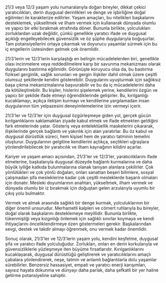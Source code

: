 21/3 veya 12/3 yaşam yolu numaralarıyla doğan bireyler, dikkat çekici yaratıcılıkları, derin duygusal derinlikleri ve denge ve işbirliğine doğal eğilimleri ile karakterize edilirler. Yaşam amaçları, bu nitelikleri başkalarını desteklemek, yükseltmek ve ilham vermek için kullanarak dünyada olumlu ve yapıcı bir etki bırakmak etrafında döner. Bununla birlikte, yolculukları zorluklardan uzak değildir, çünkü genellikle yaratıcı ifade ve duygusal açıklığı engelleyebilecek güvensizlik ve öz şüphe duygularıyla boğuşurlar. Tam potansiyellerini ortaya çıkarmak ve doyurucu yaşamlar sürmek için bu iç engellerin üstesinden gelmek çok önemlidir.

21/3'lerin ve 12/3'lerin karşılaştığı en belirgin mücadelelerden biri, genellikle olası incinmelere veya reddedilmelere karşı bir savunma mekanizması olarak duygularını bastırma eğilimidir. Görünüşte koruyucu olsa da, bu bastırma fiziksel gerginlik, sağlık sorunları ve gergin ilişkiler dahil olmak üzere çeşitli olumsuz şekillerde kendini gösterebilir. Duygularını uyuşturmak için sağlıksız başa çıkma mekanizmalarına başvurabilir ve bu da iç mücadelelerini daha da kötüleştirebilir. Bu kişiler, hislerini şişelemek yerine, kendilerini özgün ve yapıcı bir şekilde ifade etmeyi öğrendiklerinde gelişirler. Bu, kırılganlığı kucaklamayı, açıkça iletişim kurmayı ve kendilerine yargılamadan insan duygularının tüm yelpazesini deneyimlemelerine izin vermeyi içerir.

21/3'ler ve 12/3'ler için duygusal özgürleşmeye giden yol, gerçek gücün kırılganlıklarını saklamaktan ziyade kabul etmek ve ifade etmekten geldiğini fark etmelerinde yatar. Gösteriş veya entelektüellik maskelerini çıkararak, ilişkilerinde gerçek bağlantı ve yakınlık için alan yaratırlar. Bu öz kabul ve duygusal dürüstlük süreci, hem kişisel hem de yaratıcı tatminin temelini oluşturur. Duygularının gelgitine kendilerini açtıkça, seçtikleri uğraşlara yönlendirilebilecek bir yaratıcılık ve ilham kaynağının kilidini açarlar.

Kariyer ve yaşam amacı açısından, 21/3'ler ve 12/3'ler, yaratıcılıklarını ifade etmelerine, başkalarıyla duygusal düzeyde bağlantı kurmalarına ve daha büyük iyiliğe katkıda bulunmalarına olanak tanıyan alanlara çekilirler. Çok yönlülükleri ve çok yönlü doğaları, onları sanattan beşeri bilimlere, sosyal çalışmadan şifa mesleklerine kadar çok çeşitli mesleklerde başarılı olmaları için donatır. Mesleki doyumlarının anahtarı, yükseltmek, ilham vermek ve dünyada olumlu bir iz bırakmak için doğuştan gelen arzularıyla uyumlu bir çıkış yolu bulmaktır.

Vermek ve almak arasında sağlıklı bir denge kurmak, yolculuklarının bir diğer önemli unsurudur. Merhametli kalpleri ve cömert ruhlarıyla bu bireyler, doğal olarak başkalarını desteklemeye meyillidir. Bununla birlikte, tükenmişliği veya kızgınlığı önlemek için sağlıklı sınırlar koymaya ve kendi ihtiyaçlarını önceliklendirmeye özen göstermeleri gerekir. Başkalarından sevgi, destek ve takdir almayı öğrenmek, onu vermek kadar önemlidir.

Sonuç olarak, 21/3'ler ve 12/3'lerin yaşam yolu, kendini keşfetme, duygusal şifa ve yaratıcı ifade yolculuğudur. Zorlukları, onları en derin korkularıyla ve güvensizliklerle yüzleşmeye iten büyüme fırsatlarıdır. Kırılganlıklarını kucaklayarak, duygusal dürüstlüğü geliştirerek ve yaratıcılıklarını amaçlı çabalara yönlendirerek, neşe, tatmin ve anlamlı bağlantılarla dolu yaşamlar sürebilirler. Benzersiz hassasiyet, empati ve yaratıcı enerji karışımları, sayısız hayata dokunma ve dünyayı daha parlak, daha şefkatli bir yer haline getirme potansiyeline sahiptir. 
